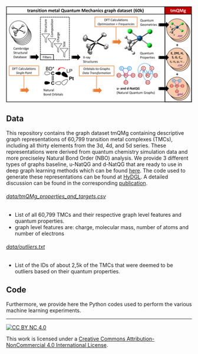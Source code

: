 ![tmQMg_Figure](tmQMg.png)

## Data

This repository contains the graph dataset tmQMg containing descriptive graph representations of 60,799 transition metal complexes (TMCs), including all thirty elements from the 3d, 4d, and 5d series. These representations were derived from quantum chemistry simulation data and more preciseley Natural Bond Order (NBO) analysis. We provide 3 different types of graphs baseline, u-NatQG and d-NatQG that are ready to use in deep graph learning methods which can be found [here](https://archive.norstore.no/pages/public/datasetDetail.jsf?id=10.11582/2022.00042). The code used to generate these representations can be found at [HyDGL](https://github.com/hkneiding/HyDGL). A detailed discussion can be found in the corresponding [publication](https://chemrxiv.org/engage/chemrxiv/article-details/62b8daaf7da6ce76b221a831).

###### [data/tmQMg_properties_and_targets.csv](data/tmQMg_properties_and_targets.csv)
- List of all 60,799 TMCs and their respective graph level features and quantum properties.
- graph level features are: charge, molecular mass, number of atoms and number of electrons

###### [data/outliers.txt](data/outliers.txt)
- List of the IDs of about 2,5k of the TMCs that were deemed to be outliers based on their quantum properties.

## Code

Furthermore, we provide here the Python codes used to perform the various machine learning experiments. 

---

[![CC BY NC 4.0][cc-by-nc-image]][cc-by-nc]

This work is licensed under a
[Creative Commons Attribution-NonCommercial 4.0 International License][cc-by-nc].

[cc-by-nc]: http://creativecommons.org/licenses/by-nc/4.0/
[cc-by-nc-image]: https://i.creativecommons.org/l/by-nc/4.0/88x31.png

